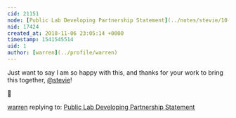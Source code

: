 ```yaml
---
cid: 21151
node: [Public Lab Developing Partnership Statement](../notes/stevie/10-29-2018/public-lab-developing-partnership-statement)
nid: 17424
created_at: 2018-11-06 23:05:14 +0000
timestamp: 1541545514
uid: 1
author: [warren](../profile/warren)
---
```


Just want to say I am so happy with this, and thanks for your work to bring this together, [@stevie](/profile/stevie)!

🙌

[warren](../profile/warren) replying to: [Public Lab Developing Partnership Statement](../notes/stevie/10-29-2018/public-lab-developing-partnership-statement)


